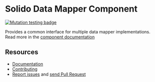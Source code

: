 Solido Data Mapper Component
============================

[![Mutation testing badge](https://img.shields.io/endpoint?style=for-the-badge&url=https%3A%2F%2Fbadge-api.stryker-mutator.io%2Fgithub.com%2Fsolid-o%2Fdata-mapper%2Fmaster)](https://dashboard.stryker-mutator.io/reports/github.com/solid-o/data-mapper/master)

Provides a common interface for multiple data mapper implementations.  
Read more in the [component documentation](https://solid-o.github.io/docs/#/data-mapper)

Resources
---------

- [Documentation](https://solid-o.github.io/docs/#/data-mapper)
- [Contributing](https://solid-o.github.io/docs/#/CONTRIBUTING)
- [Report issues](https://github.com/solid-o/data-mapper/issues/new) and [send Pull Request](https://github.com/solid-o/data-mapper/pulls)

